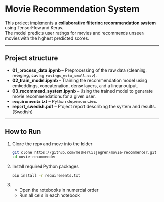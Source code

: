# Movie Recommendation System 

This project implements a **collaborative filtering recommendation system** using TensorFlow and Keras.  
The model predicts user ratings for movies and recommends unseen movies with the highest predicted scores.  

---

## Project structure
- **01_process_data.ipynb** – Preprocessing of the raw data (cleaning, merging, saving `ratings_meta_small.csv`).  
- **02_train_model.ipynb** – Training the recommendation model using embeddings, concatenation, dense layers, and a linear output.  
- **03_recommend_system.ipynb** – Using the trained model to generate movie recommendations for a given user.  
- **requirements.txt** – Python dependencies.  
- **report_swedish.pdf** – Project report describing the system and results. (Swedish)

---

## How to Run
1. Clone the repo and move into the folder  
   ```bash
   git clone https://github.com/melkerliljegren/movie-recommender.git
   cd movie-recommender
   
2. Install required Python packages
   ```bash
   pip install -r requirements.txt
   
3. - Open the notebooks in numercial order
   - Run all cells in each notebook
